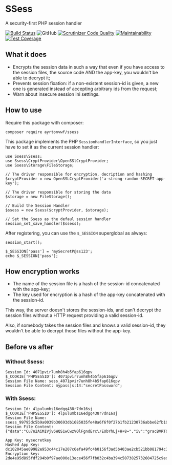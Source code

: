 # SSess
A security-first PHP session handler

[![Build Status](https://travis-ci.com/ayrtonvwf/ssess.svg?branch=master)](https://travis-ci.com/ayrtonvwf/ssess)
![GitHub](https://img.shields.io/github/license/ayrtonvwf/ssess.svg)
[![Scrutinizer Code Quality](https://scrutinizer-ci.com/g/ayrtonvwf/ssess/badges/quality-score.png?b=master)](https://scrutinizer-ci.com/g/ayrtonvwf/ssess/?branch=master)
[![Maintainability](https://api.codeclimate.com/v1/badges/37e7f8ce667e4c900bed/maintainability)](https://codeclimate.com/github/ayrtonvwf/ssess/maintainability)
[![Test Coverage](https://api.codeclimate.com/v1/badges/37e7f8ce667e4c900bed/test_coverage)](https://codeclimate.com/github/ayrtonvwf/ssess/test_coverage)

## What it does
- Encrypts the session data in such a way that even if you have access to the session files,
the source code AND the app-key, you wouldn't be able to decrypt it;
- Prevents session fixation: if a non-existent session-id is given, a new one is generated
instead of accepting arbitrary ids from the request;
- Warn about insecure session ini settings.

## How to use
Require this package with composer:

```
composer require ayrtonvwf/ssess
```

This package implements the PHP `SessionHandlerInterface`, so you just have to set it as the current session handler:

```
use Ssess\Ssess;
use Ssess\CryptProvider\OpenSSlCryptProvider;
use Ssess\Storage\FileStorage;

// The driver responsible for encryption, decription and hashing
$cryptProvider = new OpenSSLCryptProvider('a-strong-random-SECRET-app-key');

// The driver responsible for storing the data
$storage = new FileStorage();

// Build the Session Handler
$ssess = new Ssess($cryptProvider, $storage);

// Set the Ssess as the defaul session handler
session_set_save_handler($ssess);
```

After registering, you can use the `$_SESSION` superglobal as always:

```
session_start();

$_SESSION['pass'] = 'mySecretP@ss123';
echo $_SESSION['pass'];
```

## How encryption works
- The name of the session file is a hash of the session-id concatenated with the app-key;
- The key used for encryption is a hash of the app-key concatenated with the session-id.

This way, the server doesn't stores the session-ids, and can't decrypt the session files
without a HTTP request providing a valid session-id.

Also, if somebody takes the session files and knows a valid session-id, they wouldn't be
able to decrypt those files without the app-key.

## Before vs after

### Without Ssess:
```
Session Id: 4071pvir7unh8h4b5fap616qpv
$_COOKIE['PHPSESSID']: 4071pvir7unh8h4b5fap616qpv
Session File Name: sess_4071pvir7unh8h4b5fap616qpv
Session File Content: mypass|s:14:"secretPassword";
```

### With Ssess:
```
Session Id: 4lpulumbs16edgq438r7dn16sj
$_COOKIE['PHPSESSID']: 4lpulumbs16edgq438r7dn16sj
Session File Name: ssess_99795dc5b9a0039b30693db1685035fe48a6f6f0f27b1fb21230736abbe62fb10f3ddfc5ee060b68d9b97a1ffb8643edfca06401e372714820a1efe8206c1c32
Session File Content: {"data":"Cu7n2AiMIVjv6WQS1wCwzVOlFgndErc\/EUbYhLj+H+8=","iv":"gracBVRT0glOyWubjlBbQQ=="}

App Key: mysecretkey
Hashed App Key: dc102045ae09982e953c44c17e207c6efa49fc4b0156f3ad5b403ae2cb521bb081794c3001f9424ad399b3a695a5a11592b13355d3d5f81aca999b0d39bb06e8
Encryption key: 2de4e95d895fdf294b0f97ae000e13ece456f7fb032c4ba394c5073825732604725c9edfde119a9cf66a65a5714763f0019ce76fb598eda5a1050c3ac895d5a1
```